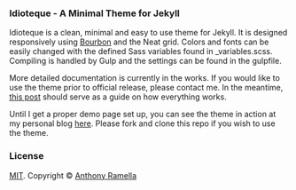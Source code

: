 ### Idioteque - A Minimal Theme for Jekyll
Idioteque is a clean, minimal and easy to use theme for Jekyll. It is designed responsively using [Bourbon](http://bourbon.io) and the Neat grid. Colors and fonts can be easily changed with the defined Sass variables found in _variables.scss. Compiling is handled by Gulp and the settings can be found in the gulpfile.

More detailed documentation is currently in the works. If you would like to use the theme prior to official release, please contact me. In the meantime, [this post](http://anthonyramella.com/blog/new-blog-design/) should serve as a guide on how everything works.

Until I get a proper demo page set up, you can see the theme in action at my personal blog [here](http://anthonyramella.com). Please fork and clone this repo if you wish to use the theme.

### License
[MIT](https://github.com/bk2dcradle/accent/blob/gh-pages/LICENSE). Copyright &copy; [Anthony Ramella](http://twitter.com/tonecodes)